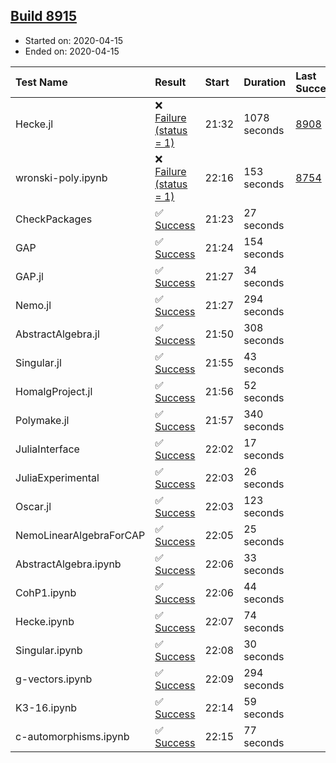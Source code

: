 ## [Build 8915](https://oscarci.mathematik.uni-kl.de/job/oscar/8915/)

* Started on: 2020-04-15
* Ended on: 2020-04-15

| Test Name    | Result | Start | Duration | Last Success | First Failure |
|:-------------|:-------|:------|:---------|:-------------|:--------------|
| Hecke.jl | ❌ [Failure (status = 1)](https://oscarci.mathematik.uni-kl.de/job/oscar/8915/artifact/logs/build-8915/Hecke.jl.log) | 21:32 | 1078 seconds | [8908](https://oscarci.mathematik.uni-kl.de/job/oscar/8908/) | [8909](https://oscarci.mathematik.uni-kl.de/job/oscar/8909/) |
| wronski-poly.ipynb | ❌ [Failure (status = 1)](https://oscarci.mathematik.uni-kl.de/job/oscar/8915/artifact/logs/build-8915/wronski-poly.ipynb.log) | 22:16 | 153 seconds | [8754](https://oscarci.mathematik.uni-kl.de/job/oscar/8754/) | [8755](https://oscarci.mathematik.uni-kl.de/job/oscar/8755/) |
| CheckPackages | ✅ [Success](https://oscarci.mathematik.uni-kl.de/job/oscar/8915/artifact/logs/build-8915/CheckPackages.log) | 21:23 | 27 seconds |  |  |
| GAP | ✅ [Success](https://oscarci.mathematik.uni-kl.de/job/oscar/8915/artifact/logs/build-8915/GAP.log) | 21:24 | 154 seconds |  |  |
| GAP.jl | ✅ [Success](https://oscarci.mathematik.uni-kl.de/job/oscar/8915/artifact/logs/build-8915/GAP.jl.log) | 21:27 | 34 seconds |  |  |
| Nemo.jl | ✅ [Success](https://oscarci.mathematik.uni-kl.de/job/oscar/8915/artifact/logs/build-8915/Nemo.jl.log) | 21:27 | 294 seconds |  |  |
| AbstractAlgebra.jl | ✅ [Success](https://oscarci.mathematik.uni-kl.de/job/oscar/8915/artifact/logs/build-8915/AbstractAlgebra.jl.log) | 21:50 | 308 seconds |  |  |
| Singular.jl | ✅ [Success](https://oscarci.mathematik.uni-kl.de/job/oscar/8915/artifact/logs/build-8915/Singular.jl.log) | 21:55 | 43 seconds |  |  |
| HomalgProject.jl | ✅ [Success](https://oscarci.mathematik.uni-kl.de/job/oscar/8915/artifact/logs/build-8915/HomalgProject.jl.log) | 21:56 | 52 seconds |  |  |
| Polymake.jl | ✅ [Success](https://oscarci.mathematik.uni-kl.de/job/oscar/8915/artifact/logs/build-8915/Polymake.jl.log) | 21:57 | 340 seconds |  |  |
| JuliaInterface | ✅ [Success](https://oscarci.mathematik.uni-kl.de/job/oscar/8915/artifact/logs/build-8915/JuliaInterface.log) | 22:02 | 17 seconds |  |  |
| JuliaExperimental | ✅ [Success](https://oscarci.mathematik.uni-kl.de/job/oscar/8915/artifact/logs/build-8915/JuliaExperimental.log) | 22:03 | 26 seconds |  |  |
| Oscar.jl | ✅ [Success](https://oscarci.mathematik.uni-kl.de/job/oscar/8915/artifact/logs/build-8915/Oscar.jl.log) | 22:03 | 123 seconds |  |  |
| NemoLinearAlgebraForCAP | ✅ [Success](https://oscarci.mathematik.uni-kl.de/job/oscar/8915/artifact/logs/build-8915/NemoLinearAlgebraForCAP.log) | 22:05 | 25 seconds |  |  |
| AbstractAlgebra.ipynb | ✅ [Success](https://oscarci.mathematik.uni-kl.de/job/oscar/8915/artifact/logs/build-8915/AbstractAlgebra.ipynb.log) | 22:06 | 33 seconds |  |  |
| CohP1.ipynb | ✅ [Success](https://oscarci.mathematik.uni-kl.de/job/oscar/8915/artifact/logs/build-8915/CohP1.ipynb.log) | 22:06 | 44 seconds |  |  |
| Hecke.ipynb | ✅ [Success](https://oscarci.mathematik.uni-kl.de/job/oscar/8915/artifact/logs/build-8915/Hecke.ipynb.log) | 22:07 | 74 seconds |  |  |
| Singular.ipynb | ✅ [Success](https://oscarci.mathematik.uni-kl.de/job/oscar/8915/artifact/logs/build-8915/Singular.ipynb.log) | 22:08 | 30 seconds |  |  |
| g-vectors.ipynb | ✅ [Success](https://oscarci.mathematik.uni-kl.de/job/oscar/8915/artifact/logs/build-8915/g-vectors.ipynb.log) | 22:09 | 294 seconds |  |  |
| K3-16.ipynb | ✅ [Success](https://oscarci.mathematik.uni-kl.de/job/oscar/8915/artifact/logs/build-8915/K3-16.ipynb.log) | 22:14 | 59 seconds |  |  |
| c-automorphisms.ipynb | ✅ [Success](https://oscarci.mathematik.uni-kl.de/job/oscar/8915/artifact/logs/build-8915/c-automorphisms.ipynb.log) | 22:15 | 77 seconds |  |  |
